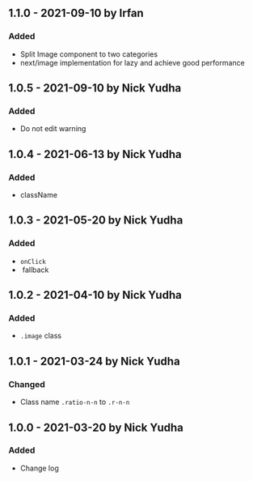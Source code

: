 ## 1.1.0 - 2021-09-10 by Irfan

### Added

- Split Image component to two categories
- next/image implementation for lazy and achieve good performance

## 1.0.5 - 2021-09-10 by Nick Yudha

### Added

- Do not edit warning

## 1.0.4 - 2021-06-13 by Nick Yudha

### Added

- className

## 1.0.3 - 2021-05-20 by Nick Yudha

### Added

- `onClick`
- <img> fallback

## 1.0.2 - 2021-04-10 by Nick Yudha

### Added

- `.image` class

## 1.0.1 - 2021-03-24 by Nick Yudha

### Changed

- Class name `.ratio-n-n` to `.r-n-n`

## 1.0.0 - 2021-03-20 by Nick Yudha

### Added

- Change log
